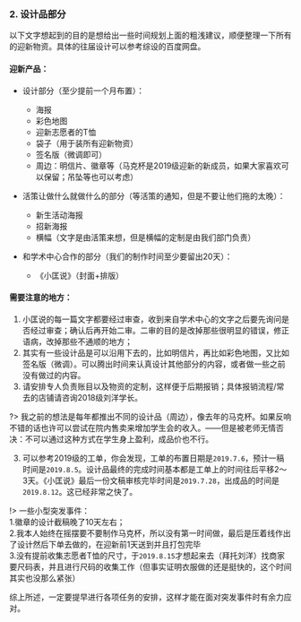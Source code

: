 ### 2. 设计品部分
以下文字想起到的目的是想给出一些时间规划上面的粗浅建议，顺便整理一下所有的迎新物资。具体的往届设计可以参考综设的百度网盘。
#### 迎新产品：
- 设计部分（至少提前一个月布置）：
    - 海报
    - 彩色地图
    - 迎新志愿者的T恤
    - 袋子（用于装所有迎新物资）
    - 签名版（微调即可）
    - 周边：明信片、徽章等（马克杯是2019级迎新的新成员，如果大家喜欢可以保留；吊坠等也可以考虑）
- 活策让做什么就做什么的部分（等活策的通知，但是不要让他们拖的太晚）：
    - 新生活动海报
    - 招新海报
    - 横幅（文字是由活策来想，但是横幅的定制是由我们部门负责）

- 和学术中心合作的部分（我们的制作时间至少要留出20天）：
    - 《小匡说》（封面+排版）

#### 需要注意的地方：
1. 小匡说的每一篇文字都要经过审查，收到来自学术中心的文字之后要先询问是否经过审查；确认后再开始二审。二审的目的是改掉那些很明显的错误，修正语病，改掉那些不通顺的地方；
2. 其实有一些设计品是可以沿用下去的，比如明信片，再比如彩色地图，又比如签名版（微调）。可以腾出时间来认真设计其他部分的内容，或者做一些之前没有做过的内容。
3. 请安排专人负责账目以及物资的定制，这样便于后期报销；具体报销流程/常去的店铺请咨询2018级刘洋学长。

?> 我之前的想法是每年都推出不同的设计品（周边），像去年的马克杯。如果反响不错的话也许可以尝试在院内售卖来增加学生会的收入。——但是被老师无情否决：不可以通过这种方式在学生身上盈利，成品价也不行。

3. 可以参考2019级的工单，你会发现，工单的布置日期是`2019.7.6`，预计一稿时间是`2019.8.5`。设计品最终的完成时间基本都是工单上的时间往后平移2～3天。《小匡说》最后一份文稿审核完毕时间是`2019.7.28`，出成品的时间是`2019.8.12`。这已经非常之快了。

!> 一些小型突发事件：\
1.徽章的设计截稿晚了10天左右；\
2.我本人始终在摇摆要不要制作马克杯，所以没有第一时间做，最后是压着线作出了设计然后下单去做的，在迎新前1天送到并且打包完毕 \
3.没有提前收集志愿者T恤的尺寸，于`2019.8.15`才想起来去（拜托刘洋）找商家要尺码表，并且进行尺码的收集工作（但事实证明衣服做的还是挺快的，这个时间其实也没那么紧张）

综上所述，一定要提早进行各项任务的安排，这样才能在面对突发事件时有余力应对。